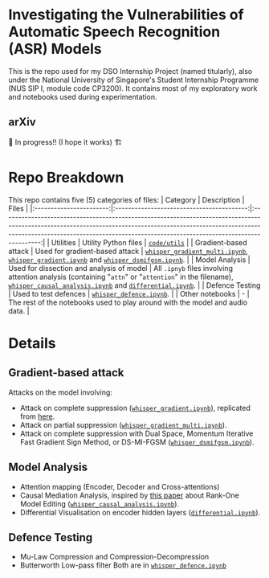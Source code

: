 # Investigating the Vulnerabilities of Automatic Speech Recognition (ASR) Models
This is the repo used for my DSO Internship Project (named titularly), also under the National University of Singapore's Student Internship Programme (NUS SIP I, module code CP3200). It contains most of my exploratory work and notebooks used during experimentation.

## arXiv
:construction: In progress!! (I hope it works) :building_construction:

# Repo Breakdown
This repo contains five (5) categories of files:
|         Category        |                Description                |                                                                                                                          Files                                                                                                                         |
|:-----------------------:|:-----------------------------------------:|:------------------------------------------------------------------------------------------------------------------------------------------------------------------------------------------------------------------------------------------------------:|
|          Utilities      |            Utility Python files           |                                                                                                             [```code/utils```](code/utils)                                                                                                             |
| Gradient-based attack   |       Used for gradient-based attack      |                          [```whisper_gradient_multi.ipynb```](code/whisper_gradient_multi.ipynb), [```whisper_gradient.ipynb```](code/whisper_gradient.ipynb) and [```whisper_dsmifgsm.ipynb```](code/whisper_dsmifgsm.ipynb).                         |
|      Model Analysis     | Used for dissection and analysis of model | All ```.ipnyb``` files involving attention analysis (containing "```attn```" or "```attention```" in the filename), [```whisper_causal_analysis.ipynb```](code/whisper_causal_analysis.ipynb) and [```differential.ipynb```](code/differential.ipynb). |
|     Defence Testing     |           Used to test defences           |                                                                                               [```whisper_defence.ipynb```](code/whisper_defence.ipynb).                                                                                               |
|     Other notebooks     |                     -                     |                                                                                      The rest of the notebooks used to play around with the model and audio data.                                                                                      |

# Details
## Gradient-based attack
Attacks on the model involving:
* Attack on complete suppression ([```whisper_gradient.ipynb```](code/whisper_gradient.ipynb)), replicated from [here](https://github.com/rainavyas/prepend_acoustic_attack).
* Attack on partial suppression ([```whisper_gradient_multi.ipynb```](code/whisper_gradient_multi.ipynb)).
* Attack on complete suppression with Dual Space, Momentum Iterative Fast Gradient Sign Method, or DS-MI-FGSM ([```whisper_dsmifgsm.ipynb```](code/whisper_dsmifgsm.ipynb)).

## Model Analysis
* Attention mapping (Encoder, Decoder and Cross-attentions)
* Causal Mediation Analysis, inspired by [this paper](https://arxiv.org/abs/2202.05262) about Rank-One Model Editing ([```whisper_causal_analysis.ipynb```](code/whisper_causal_analysis.ipynb)).
* Differential Visualisation on encoder hidden layers ([```differential.ipynb```](code/differential.ipynb)).

## Defence Testing
* Mu-Law Compression and Compression-Decompression
* Butterworth Low-pass filter
Both are in [```whisper_defence.ipynb```](code/whisper_defence.ipynb)
